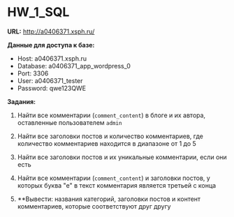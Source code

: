 # HW_1_SQL

**URL:** http://a0406371.xsph.ru/

**Данные для доступа к базе:**  
- Host: a0406371.xsph.ru  
- Database: a0406371_app_wordpress_0   
- Port: 3306   
- User: a0406371_tester   
- Password: qwe123QWE   

**Задания:** 

1. Найти все комментарии (`comment_content`) в блоге и их автора, оставленные пользователем `admin`

2. Найти все заголовки постов и количество комментариев, где количество комментариев находится в диапазоне от 1 до 5

3. Найти все заголовки постов и их уникальные комментарии, если они есть

4. Найти все комментарии (`comment_content`) и заголовки постов, у которых буква "e" в текст комментария является третьей с конца

5. **Вывести: названия категорий, заголовки постов и контент комментариев, которые соответствуют друг другу

